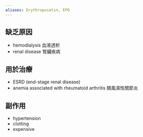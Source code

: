 ```yaml
---
aliases: Erythropoietin, EPO
---
```

## 缺乏原因
- hemodialysis 血液透析
- renal disease 腎臟疾病
## 用於治療
- ESRD (end-stage renal disease)
- anemia associated with rheumatoid arthritis 類風濕性關節炎
## 副作用
- hypertension
- clotting
- expensive